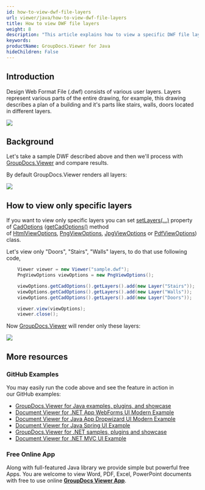 ```yaml
---
id: how-to-view-dwf-file-layers
url: viewer/java/how-to-view-dwf-file-layers
title: How to view DWF file layers
weight: 8
description: "This article explains how to view a specific DWF file layers with GroupDocs.Viewer within your Java / C# applications."
keywords: 
productName: GroupDocs.Viewer for Java
hideChildren: False
---
```

## Introduction

Design Web Format File (.dwf) consists of various user layers. Layers represent various parts of the entire drawing, for example, this drawing describes a plan of a building and it's parts like stairs, walls, doors located in different layers.

![](viewer/java/images/how-to-view-dwf-file-layers.png)

## Background

Let's take a sample DWF described above and then we'll process with [GroupDocs.Viewer](https://products.groupdocs.com/viewer) and compare results.

By default GroupDocs.Viewer renders all layers:

![](viewer/java/images/how-to-view-dwf-file-layers_1.png)

## How to view only specific layers

If you want to view only specific layers you can set [setLayers(...)](https://apireference.groupdocs.com/viewer/java/com.groupdocs.viewer.options/CadOptions#setLayers(java.util.List)) property of [CadOptions](https://apireference.groupdocs.com/viewer/java/com.groupdocs.viewer.options/CadOptions) ([getCadOptions()](https://apireference.groupdocs.com/viewer/java/com.groupdocs.viewer.options/BaseViewOptions#getCadOptions()) method of [HtmlViewOptions](https://apireference.groupdocs.com/viewer/java/com.groupdocs.viewer.options/HtmlViewOptions), [PngViewOptions](https://apireference.groupdocs.com/viewer/java/com.groupdocs.viewer.options/PngViewOptions), [JpgViewOptions](https://apireference.groupdocs.com/viewer/java/com.groupdocs.viewer.options/JpgViewOptions) or [PdfViewOptions](https://apireference.groupdocs.com/viewer/java/com.groupdocs.viewer.options/PdfViewOptions)) class. 

Let's view only "Doors", "Stairs", "Walls" layers, to do that use following code, 

```java
    Viewer viewer = new Viewer("sample.dwf");
    PngViewOptions viewOptions = new PngViewOptions();

    viewOptions.getCadOptions().getLayers().add(new Layer("Stairs"));
    viewOptions.getCadOptions().getLayers().add(new Layer("Walls"));
    viewOptions.getCadOptions().getLayers().add(new Layer("Doors"));

    viewer.view(viewOptions);
    viewer.close();
```

Now [GroupDocs.Viewer](https://products.groupdocs.com/viewer) will render only these layers:

![](viewer/java/images/how-to-view-dwf-file-layers_2.png)

## More resources
### GitHub Examples
You may easily run the code above and see the feature in action in our GitHub examples:
*   [GroupDocs.Viewer for Java examples, plugins, and showcase](https://github.com/groupdocs-viewer/GroupDocs.Viewer-for-Java)
*   [Document Viewer for .NET App WebForms UI Modern Example](https://github.com/groupdocs-viewer/GroupDocs.Viewer-for-Java-WebForms)    
*   [Document Viewer for Java App Dropwizard UI Modern Example](https://github.com/groupdocs-viewer/GroupDocs.Viewer-for-Java-Dropwizard)    
*   [Document Viewer for Java Spring UI Example](https://github.com/groupdocs-viewer/GroupDocs.Viewer-for-Java-Spring)
*   [GroupDocs.Viewer for .NET samples, plugins and showcase](https://github.com/groupdocs-viewer/GroupDocs.Viewer-for-.NET)
*   [Document Viewer for .NET MVC UI Example](https://github.com/groupdocs-viewer/GroupDocs.Viewer-for-Java-MVC)     

### Free Online App
Along with full-featured Java library we provide simple but powerful free Apps.
You are welcome to view Word, PDF, Excel, PowerPoint documents with free to use online **[GroupDocs Viewer App](https://products.groupdocs.app/viewer)**.